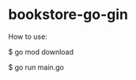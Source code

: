 # bookstore-go-gin

How to use:

<!-- install all the required dependencies -->
$ go mod download 
<!-- execute the application -->
$ go run main.go
